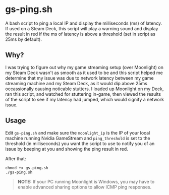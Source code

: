 # gs-ping.sh
A bash script to ping a local IP and display the milliseconds (ms) of latency.  If used on a Steam Deck, this script will play a warning sound and display the result in red if the ms of latency is above a threshold (set in script as 25ms by default).

## Why?
I was trying to figure out why my game streaming setup (over Moonlight) on my Steam Deck wasn't as smooth as it used to be and this script helped me determine that my issue was due to network latency between my game streaming machine and my Steam Deck, as it would dip above 25ms occassionally causing noticable stutters.  I loaded up Moonlight on my Deck, ran this script, and watched for stuttering in-game, then viewed the results of the script to see if my latency had jumped, which would signify a network issue.

## Usage
Edit `gs-ping.sh` and make sure the `moonlight_ip` is the IP of your local machine running Nvidia GameStream and `ping_threshold` is set to the threshold (in milliseconds) you want the script to use to notify you of an issue by beeping at you and showing the ping result in red. 

After that:

```
chmod +x gs-ping.sh
./gs-ping.sh
```

>**NOTE:** If your PC running Moonlight is Windows, you may have to enable advanced sharing options to allow ICMP ping responses.
